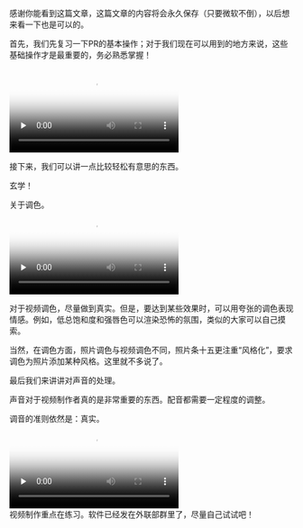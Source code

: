 

感谢你能看到这篇文章，这篇文章的内容将会永久保存（只要微软不倒），以后想来看一下也是可以的。   

首先，我们先复习一下PR的基本操作；对于我们现在可以用到的地方来说，这些基础操作才是最重要的，务必熟悉掌握！   

<video id="video" controls="" preload="none" poster="http://om2bks7xs.bkt.clouddn.com/2017-08-26-Markdown-Advance-Video.jpg">
<source id="mp4" src="http://q62ssd5sv.bkt.clouddn.com/video1%E5%A4%8D%E4%B9%A0.mp4?e=1582333552&token=2tuIfajKFCm5nQiP-Ygqxa4iAMmVOhQCw9nGrqsa:88gJm4cVxUdILqEn0xQac1m-A9c=" type="video/mp4">
</video>   

接下来，我们可以讲一点比较轻松有意思的东西。   

玄学！   

关于调色。   
<video id="video" controls="" preload="none" poster="http://om2bks7xs.bkt.clouddn.com/2017-08-26-Markdown-Advance-Video.jpg">
<source id="mp4" src="http://q62ssd5sv.bkt.clouddn.com/video2%E8%B0%83%E8%89%B2.mp4?e=1582333552&token=2tuIfajKFCm5nQiP-Ygqxa4iAMmVOhQCw9nGrqsa:KTlNnb5LhZx_9YdXCDY_CfYRHqM=" type="video/mp4">
</video>   

对于视频调色，尽量做到真实。但是，要达到某些效果时，可以用夸张的调色表现情感。例如，低总饱和度和强唇色可以渲染恐怖的氛围，类似的大家可以自己摸索。   

当然，在调色方面，照片调色与视频调色不同，照片条十五更注重“风格化”，要求调色为照片添加某种风格。这里就不多说了。   



最后我们来讲讲对声音的处理。   

声音对于视频制作者真的是非常重要的东西。配音都需要一定程度的调整。   

调音的准则依然是：真实。   
<video id="video" controls="" preload="none" poster="http://om2bks7xs.bkt.clouddn.com/2017-08-26-Markdown-Advance-Video.jpg">
<source id="mp4" src="http://q62ssd5sv.bkt.clouddn.com/video2%E8%B0%83%E8%89%B2.mp4?e=1582333552&token=2tuIfajKFCm5nQiP-Ygqxa4iAMmVOhQCw9nGrqsa:KTlNnb5LhZx_9YdXCDY_CfYRHqM=" type="video/mp4">
</video>   
视频制作重点在练习。软件已经发在外联部群里了，尽量自己试试吧！   
